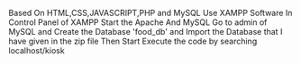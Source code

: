 Based On HTML,CSS,JAVASCRIPT,PHP and MySQL 
Use XAMPP Software
In Control Panel of XAMPP Start the Apache And MySQL
Go to admin of MySQL and Create the Database 'food_db' and Import the Database that I have given in the zip file
Then Start Execute the code by searching localhost/kiosk

